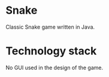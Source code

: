 # Snake
Classic Snake game written in Java. 

# Technology stack
No GUI used in the design of the game. 

